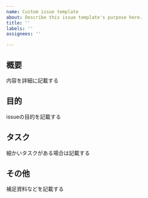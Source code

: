 ```yaml
---
name: Custom issue template
about: Describe this issue template's purpose here.
title: ''
labels: ''
assignees: ''

---
```


## 概要
内容を詳細に記載する



## 目的
issueの目的を記載する



## タスク
細かいタスクがある場合は記載する



## その他
補足資料などを記載する
